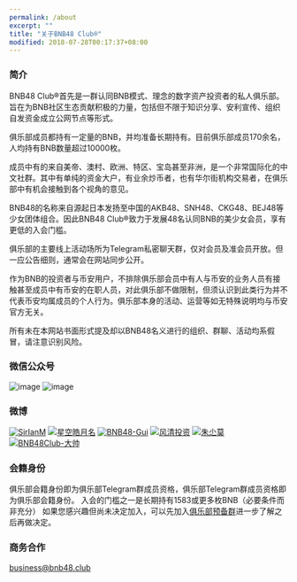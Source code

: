 ```yaml
---
permalink: /about
excerpt: ""
title: "关于BNB48 Club®"
modified: 2018-07-28T00:17:37+08:00
---
```

### 简介
BNB48 Club®首先是一群认同BNB模式、理念的数字资产投资者的私人俱乐部。旨在为BNB社区生态贡献积极的力量，包括但不限于知识分享、安利宣传、组织自发资金成立公网节点等形式。

俱乐部成员都持有一定量的BNB，并均准备长期持有。目前俱乐部成员170余名，人均持有BNB数量超过10000枚。

成员中有的来自美帝、澳村、欧洲、特区、宝岛甚至非洲，是一个非常国际化的中文社群。其中有单纯的资金大户，有业余炒币者，也有华尔街机构交易者，在俱乐部中有机会接触到各个视角的意见。

BNB48的名称来自源起日本发扬至中国的AKB48、SNH48、CKG48、BEJ48等少女团体组合。因此BNB48 Club®致力于发展48名认同BNB的美少女会员，享有更低的入会门槛。

俱乐部的主要线上活动场所为Telegram私密聊天群，仅对会员及准会员开放。但一应公告细则，通常会在网站同步公开。

作为BNB的投资者与币安用户，不排除俱乐部会员中有人与币安的业务人员有接触甚至成员中有币安的在职人员，对此俱乐部不做限制，但须认识到此类行为并不代表币安均属成员的个人行为。俱乐部本身的活动、运营等如无特殊说明均与币安官方无关。

所有未在本网站书面形式提及却以BNB48名义进行的组织、群聊、活动均系假冒，请注意识别风险。

### 微信公众号 
![image](http://bnb48.club/assets/qrcode_for_bnb48_mp.jpg)
![image](http://bnb48.club/assets/qrcode_for_bgqkl.jpg)

### 微博
[![SirIanM](https://tvax3.sinaimg.cn/crop.0.0.512.512.180/005zmCdEly8fs2jfggtpbj30e80e8t95.jpg "SirIanM")](https://weibo.com/bnb48sirian)
[![星空皓月名](https://tvax4.sinaimg.cn/crop.0.0.996.996.180/9f0adb99ly8foydvzqpe1j20ro0ro75n.jpg "星空皓月名")](https://weibo.com/272110082)
[![BNB48-Gui](https://tvax1.sinaimg.cn/crop.0.0.627.627.180/61800868ly8fsc2l3ymcyj20hs0hswfg.jpg "BNB48-Gui")](https://weibo.com/1635780712)
[![风清投资](https://tvax4.sinaimg.cn/crop.0.0.580.580.180/a5d784e5ly8fsgmkxngkwj20g40pxq47.jpg "风清投资")](https://weibo.com/2782364901)
[![朱尐莫](https://tvax3.sinaimg.cn/crop.0.126.636.636.180/3ddeeae9ly8fjfhb6u1g0j20hs0vmgpe.jpg "朱尐莫")](https://weibo.com/331000566)
[![BNB48Club-大帅](https://tva1.sinaimg.cn/crop.0.0.640.640.180/af2026b9jw8ew96r1gwqlj20hs0ht74x.jpg "BNB48Club-大帅")](https://weibo.com/2938119865)

### 会籍身份
俱乐部会籍身份即为俱乐部Telegram群成员资格，俱乐部Telegram群成员资格即为俱乐部会籍身份。
入会的门槛之一是长期持有1583或更多枚BNB（必要条件而非充分）
如果您感兴趣但尚未决定加入，可以先加入[俱乐部预备群](https://t.me/bnb48club_cn)进一步了解之后再做决定。

### 商务合作
business@bnb48.club


